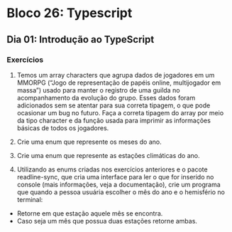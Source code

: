 # Bloco 26: Typescript
## Dia 01: Introdução ao TypeScript

### Exercícios
1. Temos um array characters que agrupa dados de jogadores em um MMORPG (“Jogo de representação de papéis online, multijogador em massa”) usado para manter o registro de uma guilda no acompanhamento da evolução do grupo. Esses dados foram adicionados sem se atentar para sua correta tipagem, o que pode ocasionar um bug no futuro. Faça a correta tipagem do array por meio da tipo character e da função usada para imprimir as informações básicas de todos os jogadores.

2. Crie uma enum que represente os meses do ano.

3. Crie uma enum que represente as estações climáticas do ano.

4. Utilizando as enums criadas nos exercícios anteriores e o pacote readline-sync, que cria uma interface para ler o que for inserido no console (mais informações, veja a documentação), crie um programa que quando a pessoa usuária escolher o mês do ano e o hemisfério no terminal:
* Retorne em que estação aquele mês se encontra.
* Caso seja um mês que possua duas estações retorne ambas.

